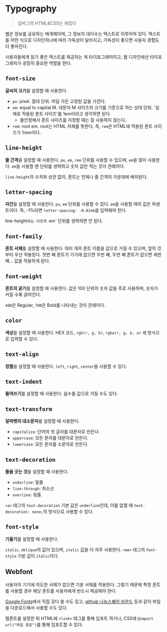 # Typography

> 김버그의 HTML&CSS는 재밌다

웹은 정보를 공유하는 매개체이며, 그 정보의 대다수는 텍스트로 이루어져 있다. 텍스트를 어떤 식으로 디자인하냐에 따라 가독성이 달라지고, 가독성이 좋으면 사용자 경험도 더 좋아진다.

사용자들에게 읽기 좋은 텍스트를 제공하는 게 타이포그래피이고, 웹 디자인에선 타이포그래피가 굉장히 중요한 역할을 한다.

## `font-size`

**글씨의 크기**를 설정할 때 사용한다.

- `px`: pixel. 절대 단위. 어딜 가든 고정된 값을 가진다.
- `em`: equal to capital M. 대문자 M 사이즈의 크기를 기준으로 하는 상대 단위. '실제로 적용된 폰트 사이즈'를 1em이라고 생각하면 된다.
  - 불안정해서 폰트 사이즈를 지정할 때는 잘 사용하지 않는다.
- `rem`: root em. root는 HTML 자체를 뜻한다. 즉, `rem`은 HTML에 적용된 폰트 사이즈가 1rem이다.

## `line-height`

**줄 간격**을 설정할 때 사용한다. `px`, `em`, `rem` 단위를 사용할 수 있으며, `em`을 많이 사용한다. `em`을 사용할 땐 단위를 생략하고 숫자 값만 적는 것이 관례이다.

`line-height`의 수치와 상관 없이, 폰트는 언제나 줄 간격의 가운데에 배치된다.

## `letter-spacing`

**자간**을 설정할 때 사용한다. `px`, `em` 단위를 사용할 수 있다. `em`을 사용할 때의 값은 퍼센트이다. 즉, -1%라면 `letter-spacing: -0.01em`을 입력해야 한다.

line-height`와는 다르게 `em` 단위를 생략하면 안 된다.

## `font-family`

**폰트 서체**를 설정할 때 사용한다. 여러 개의 폰트 이름을 값으로 가질 수 있으며, 앞의 것부터 우선 적용된다. 첫번 째 폰트가 기기에 없으면 두번 째, 두번 째 폰트가 없으면 세번 째... 값을 적용하게 된다.

## `font-weight`

**폰트의 굵기**를 설정할 때 사용한다. 값은 100 단위의 숫자 값을 주로 사용하며, 숫자가 커질 수록 굵어진다.

`400`은 Regular, `700`은 Bold를 나타내는 것이 관례이다.

## `color`

**색상**을 설정할 때 사용한다. HEX 코드, `rgb(r, g, b)`, `rgba(r, g, b, a)` 세 방식으로 입력할 수 있다.

## `text-align`

**정렬**을 설정할 때 사용한다. `left`, `right`, `center`을 사용할 수 있다.

## `text-indent`

**들여쓰기**를 설정할 때 사용한다. 음수를 값으로 가질 수도 있다.

## `text-transform`

**알파벳의 대소문자**를 설정할 때 사용한다.

- `capitalize`: 단어의 첫 글자를 대문자로 만든다.
- `uppercase`: 모든 문자를 대문자로 만든다.
- `lowercase`: 모든 문자를 소문자로 만든다.

## `text-decoration`

**줄을 긋는 것**을 설정할 때 사용한다.

- `underline`: 밑줄
- `line-through`: 취소선
- `overline`: 윗줄.

`<a>` 태그의 `text-decoration` 기본 값은 `underline`인데, 이를 없앨 때 `text-decoration: none;`의 방식으로 사용할 수 있다.

## `font-style`

**기울기**를 설정할 때 사용한다.

`italic`, `oblique`의 값이 있으며, `italic` 값을 더 자주 사용한다. `<em>` 태그의 `font-style` 기본 값이 `italic`이다.

## Webfont

사용자의 기기에 의도한 서체가 없으면 기본 서체를 적용한다. 그렇기 때문에 특정 폰트를 사용할 경우 해당 폰트를 사용자에게 반드시 제공해야 한다.

[Google Fonts](https://font.google.com/)에서 직접 갖다 쓸 수도 있고, [github 나눔스퀘어 라운드](https://github.com/innks/NanumSquareRound) 등과 같이 파일을 다운로드해서 사용할 수도 있다.

웹폰트를 설정한 뒤 HTML에 `<link>` 태그를 통해 임포트 하거나, CSS에 `@import url("파일 경로")`를 통해 임포트할 수 있다.
